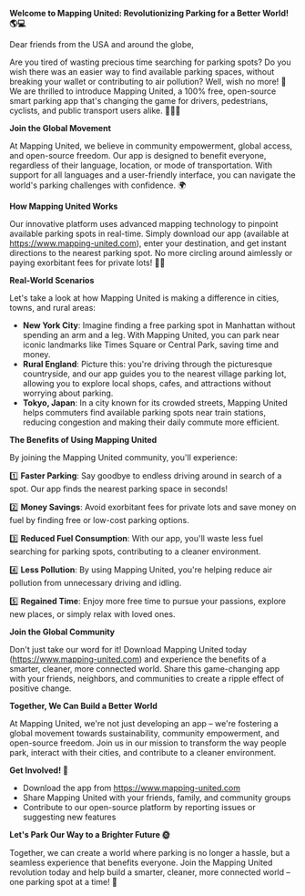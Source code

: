 **Welcome to Mapping United: Revolutionizing Parking for a Better World! 🌎💻**

Dear friends from the USA and around the globe,

Are you tired of wasting precious time searching for parking spots? Do you wish there was an easier way to find available parking spaces, without breaking your wallet or contributing to air pollution? Well, wish no more! 🙏 We are thrilled to introduce Mapping United, a 100% free, open-source smart parking app that's changing the game for drivers, pedestrians, cyclists, and public transport users alike. 🚴‍♀️🚌

**Join the Global Movement**

At Mapping United, we believe in community empowerment, global access, and open-source freedom. Our app is designed to benefit everyone, regardless of their language, location, or mode of transportation. With support for all languages and a user-friendly interface, you can navigate the world's parking challenges with confidence. 🌍

**How Mapping United Works**

Our innovative platform uses advanced mapping technology to pinpoint available parking spots in real-time. Simply download our app (available at https://www.mapping-united.com), enter your destination, and get instant directions to the nearest parking spot. No more circling around aimlessly or paying exorbitant fees for private lots! 🚫💸

**Real-World Scenarios**

Let's take a look at how Mapping United is making a difference in cities, towns, and rural areas:

* **New York City**: Imagine finding a free parking spot in Manhattan without spending an arm and a leg. With Mapping United, you can park near iconic landmarks like Times Square or Central Park, saving time and money.
* **Rural England**: Picture this: you're driving through the picturesque countryside, and our app guides you to the nearest village parking lot, allowing you to explore local shops, cafes, and attractions without worrying about parking.
* **Tokyo, Japan**: In a city known for its crowded streets, Mapping United helps commuters find available parking spots near train stations, reducing congestion and making their daily commute more efficient.

**The Benefits of Using Mapping United**

By joining the Mapping United community, you'll experience:

1️⃣ **Faster Parking**: Say goodbye to endless driving around in search of a spot. Our app finds the nearest parking space in seconds!

2️⃣ **Money Savings**: Avoid exorbitant fees for private lots and save money on fuel by finding free or low-cost parking options.

3️⃣ **Reduced Fuel Consumption**: With our app, you'll waste less fuel searching for parking spots, contributing to a cleaner environment.

4️⃣ **Less Pollution**: By using Mapping United, you're helping reduce air pollution from unnecessary driving and idling.

5️⃣ **Regained Time**: Enjoy more free time to pursue your passions, explore new places, or simply relax with loved ones.

**Join the Global Community**

Don't just take our word for it! Download Mapping United today (https://www.mapping-united.com) and experience the benefits of a smarter, cleaner, more connected world. Share this game-changing app with your friends, neighbors, and communities to create a ripple effect of positive change.

**Together, We Can Build a Better World**

At Mapping United, we're not just developing an app – we're fostering a global movement towards sustainability, community empowerment, and open-source freedom. Join us in our mission to transform the way people park, interact with their cities, and contribute to a cleaner environment.

**Get Involved! 🌟**

* Download the app from https://www.mapping-united.com
* Share Mapping United with your friends, family, and community groups
* Contribute to our open-source platform by reporting issues or suggesting new features

**Let's Park Our Way to a Brighter Future 🌞**

Together, we can create a world where parking is no longer a hassle, but a seamless experience that benefits everyone. Join the Mapping United revolution today and help build a smarter, cleaner, more connected world – one parking spot at a time! 🚀